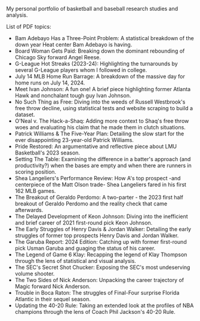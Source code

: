My personal portfolio of basketball and baseball research studies and analysis.

List of PDF topics:
- Bam Adebayo Has a Three-Point Problem: A statistical breakdown of the down year Heat center Bam Adebayo is having.
- Board Woman Gets Paid: Breaking down the dominant rebounding of Chicago Sky forward Angel Reese.
- G-League Hot Streaks (2023-24): Highlighting the turnarounds by several G-League players whom I followed in college.
- July 14 MLB Home Run Barrage: A breakdown of the massive day for home runs on July 14, 2024.
- Meet Ivan Johnson: A fun one! A brief piece highlighting former Atlanta Hawk and nonchalant tough guy Ivan Johnson.
- No Such Thing as Free: Diving into the weeds of Russell Westbrook's free throw decline, using statistical tests and website scraping to build a dataset.
- O'Neal v. The Hack-a-Shaq: Adding more context to Shaq's free throw woes and evaluating his claim that he made them in clutch situations.
- Patrick Williams & The Five-Year Plan: Detailing the slow start for the ever disappointing 23-year-old Patrick Williams.
- Pride Restored: An argumentative and reflective piece about LMU Basketball's 2023 season.
- Setting The Table: Examining the difference in a batter's approach (and productivity?) when the bases are empty and when there are runners in scoring position.
- Shea Langeliers's Performance Review: How A's top prospect -and centerpiece of the Matt Olson trade- Shea Langeliers fared in his first 162 MLB games.
- The Breakout of Geraldo Perdomo: A two-parter - the 2023 first half breakout of Geraldo Perdomo and the reality check that came afterwards.
- The Delayed Development of Keon Johnson: Diving into the inefficient and brief career of 2021 first-round pick Keon Johnson.
- The Early Struggles of Henry Davis & Jordan Walker: Detailing the early struggles of former top prospects Henry Davis and Jordan Walker.
- The Garuba Report: 2024 Edition: Catching up with former first-round pick Usman Garuba and guaging the status of his career.
- The Legend of Game 6 Klay: Recapping the legend of Klay Thompson through the lens of statistical and visual analysis.
- The SEC's Secret Shot Chucker: Exposing the SEC's most undeserving volume shooter.
- The Two Sides of Nick Anderson: Unpacking the career trajectory of Magic forward Nick Anderson.
- Trouble in Boca Raton: The struggles of Final-Four surprise Florida Atlantic in their sequel season.
- Updating the 40-20 Rule: Taking an extended look at the profiles of NBA champions through the lens of Coach Phil Jackson's 40-20 Rule.
